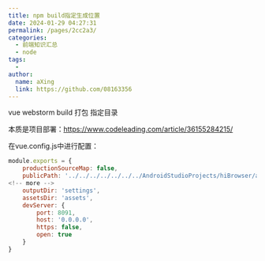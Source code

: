 ```yaml
---
title: npm build指定生成位置
date: 2024-01-29 04:27:31
permalink: /pages/2cc2a3/
categories:
  - 前端知识汇总
  - node
tags:
  - 
author: 
  name: aXing
  link: https://github.com/08163356
---
```






vue webstorm build 打包 指定目录

本质是项目部署：https://www.codeleading.com/article/36155284215/



在vue.config.js中进行配置：

```js
module.exports = {
    productionSourceMap: false,
    publicPath: '../../../../../../../AndroidStudioProjects/hiBrowser/app/src/main/assets/',
<!-- more -->
    outputDir: 'settings',
    assetsDir: 'assets',
    devServer: {
        port: 8091,
        host: '0.0.0.0',
        https: false,
        open: true
    }
}
```